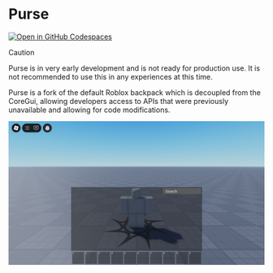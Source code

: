# Purse

[![Open in GitHub Codespaces](https://github.com/codespaces/badge.svg)](https://codespaces.new/RyanLua/Purse?quickstart=1)

> [!CAUTION]
> Purse is in very early development and is not ready for production use. It is not recommended to use this in any experiences at this time.

Purse is a fork of the default Roblox backpack which is decoupled from the CoreGui, allowing developers access to APIs that were previously unavailable and allowing for code modifications.

![Screenshot of Purse](docs/assets/screenshot.png)
